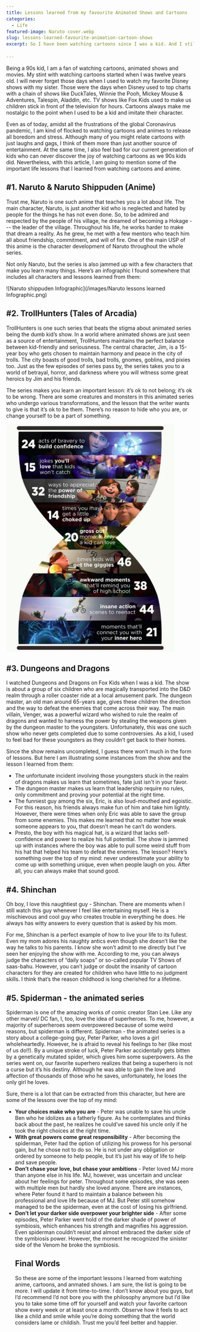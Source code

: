 ```yaml
---
title: Lessons learned from my favourite Animated Shows and Cartoons
categories:
  - Life
featured-image: Naruto cover.webp
slug: lessons-learned-favourite-animation-cartoon-shows
excerpt: So I have been watching cartoons since I was a kid. And I still watch them as they make me nostalgic laugh countlessly without having to judge the characters of the show. This article consists of some lessons I learned from my favourite animated shows and cartoons.  

---
```


Being a 90s kid, I am a fan of watching cartoons, animated shows and movies. My stint with watching cartoons started when I was twelve years old. I will never forget those days when I used to watch my favorite Disney shows with my sister. Those were the days when Disney used to top charts with a chain of shows like DuckTales, Winnie the Pooh, Mickey Mouse & Adventures, Talespin, Aladdin, etc. TV shows like Fox Kids used to make us children stick in front of the television for hours. Cartoons always make me nostalgic to the point when I used to be a kid and imitate their character. 

Even as of today, amidst all the frustrations of the global Coronavirus pandemic, I am kind of flocked to watching cartoons and animes to release all boredom and stress. Although many of you might relate cartoons with just laughs and gags, I think of them more than just another source of entertainment. At the same time, I also feel bad for our current generation of kids who can never discover the joy of watching cartoons as we 90s kids did. Nevertheless, with this article, I am going to mention some of the important life lessons that I learned from watching cartoons and anime.   

## #1. Naruto & Naruto Shippuden (Anime)

Trust me, Naruto is one such anime that teaches you a lot about life. The main character, Naruto, is just another kid who is neglected and hated by people for the things he has not even done. So, to be admired and respected by the people of his village, he dreamed of becoming a Hokage --- the leader of the village. Throughout his life, he works harder to make that dream a reality. As he grew, he met with a few mentors who teach him all about friendship, commitment, and will of fire. One of the main USP of this anime is the character development of Naruto throughout the whole series. 

Not only Naruto, but the series is also jammed up with a few characters that make you learn many things. Here’s an infographic I found somewhere that includes all characters and lessons learned from them:

![Naruto shippuden Infographic](/images/Naruto lessons learned Infographic.png)


## #2. TrollHunters (Tales of Arcadia)
TrollHunters is one such series that beats the stigma about animated series being the dumb kid’s show. In a world where animated shows are just seen as a source of entertainment, TrollHunters maintains the perfect balance between kid-friendly and seriousness. The central character, Jim, is a 15-year boy who gets chosen to maintain harmony and peace in the city of trolls. The city boasts of good trolls, bad trolls, gnomes, goblins, and pixies too. Just as the few episodes of series pass by, the series takes you to a world of betrayal, horror, and darkness where you will witness some great heroics by Jim and his friends. 

The series makes you learn an important lesson: it’s ok to not belong; it’s ok to be wrong. There are some creatures and monsters in this animated series who undergo various transformations, and the lesson that the writer wants to give is that it’s ok to be them.  There’s no reason to hide who you are, or change yourself to be a part of something.

![Trollhunters](/images/Trollhunters.png)


## #3. Dungeons and Dragons
I watched Dungeons and Dragons on Fox Kids when I was a kid. The show is about a group of six children who are magically transported into the D&D realm through a roller coaster ride at a local amusement park. The dungeon master, an old man around 65-years age, gives these children the direction and the way to defeat the enemies that come across their way.  The main villain, Venger, was a powerful wizard who wished to rule the realm of dragons and wanted to harness the power by stealing the weapons given by the dungeon master to the youngsters. Unfortunately, this was one such show who never gets completed due to some controversies. As a kid, I used to feel bad for these youngsters as they couldn’t get back to their homes. 

Since the show remains uncompleted, I guess there won’t much in the form of lessons. But here I am illustrating some instances from the show and the lesson I learned from them: 

<ul class="round">
<li>The unfortunate incident involving those youngsters stuck in the realm of dragons makes us learn that sometimes, fate just isn't in your favor.</li>
<li>The dungeon master makes us learn that leadership require no rules, only commitment and proving your potential at the right time.</li>
<li>The funniest guy among the six, Eric, is also loud-mouthed and egoistic. For this reason, his friends always make fun of him and take him lightly. However, there were times when only Eric was able to save the group from some enemies. This makes me learned that no matter how weak someone appears to you, that doesn’t mean he can’t do wonders. </li>
<li>Presto, the boy with his magical hat, is a wizard that lacks self-confidence and power to realize his full potential. The show is jammed up with instances where the boy was able to pull some weird stuff from his hat that helped his team to defeat the enemies. The lesson? Here’s something over the top of my mind: never underestimate your ability to come up with something unique, even when people laugh on you. After all, you can always make that sound good. </li>
</ul>


## #4. Shinchan

Oh boy, I love this naughtiest guy - Shinchan. There are moments when I still watch this guy whenever I feel like entertaining myself. He is a mischievous and cool guy who creates trouble in everything he does. He always has witty answers to every question that is asked by his mom. 

For me, Shinchan is a perfect example of how to live your life to its fullest. Even my mom adores his naughty antics even though she doesn’t like the way he talks to his parents. I know she won’t admit to me directly but I’ve seen her enjoying the show with me. According to me, you can always judge the characters of “daily soaps” or so-called popular TV Shows of saas-bahu. However,  you can’t judge or doubt the insanity of cartoon characters for they are created for children who have little to no judgment skills. I think that’s the reason childhood is long cherished for a lifetime. 

## #5. Spiderman - the animated series

Spiderman is one of the amazing works of comic creator Stan Lee. Like any other marvel/ DC fan, I, too, love the idea of superheroes. To me, however, a majority of superheroes seem overpowered because of some weird reasons, but spiderman is different. Spiderman - the animated series is a story about a college-going guy, Peter Parker, who loves a girl wholeheartedly. However, he is afraid to reveal his feelings to her (like most of us do!!). By a unique stroke of luck, Peter Parker accidentally gets bitten by a genetically mutated spider, which gives him some superpowers. As the series went on, our favorite superhero realizes that being a superhero is not a curse but it’s his destiny. Although he was able to gain the love and affection of thousands of those who he saves, unfortunately, he loses the only girl he loves.

Sure, there is a lot that can be extracted from this character, but here are some of the lessons over the top of my mind:

<ul class="round">

<li><b>Your choices make who you are</b> - Peter was unable to save his uncle Ben who he idolizes as a fatherly figure. As he contemplates and thinks back about the past, he realizes he could’ve saved his uncle only if he took the right choices at the right time. 
<li><b>With great powers come great responsibility</b> - After becoming the spiderman, Peter had the option of utilizing his prowess for his personal gain, but he chose not to do so. He is not under any obligation or ordered by someone to help people, but it’s just his way of life to help and save people. </li>
<li><b>Don’t chase your love, but chase your ambitions</b> - Peter loved MJ more than anyone else in his life. MJ, however, was uncertain and unclear about her feelings for peter. Throughout some episodes, she was seen with multiple men but hardly she loved anyone. There are instances, where Peter found it hard to maintain a balance between his professional and love life because of MJ. But Peter still somehow managed to be the spiderman, even at the cost of losing his girlfriend. </li>
<li><b>Don’t let your darker side overpower your brighter side</b> - After some episodes, Peter Parker went hold of the darker shade of power of symbiosis, which enhances his strength and magnifies his aggression. Even spiderman couldn’t resist and almost embraced the darker side of the symbiosis power. However, the moment he recognized the sinister side of the Venom he broke the symbiosis.</li>


<h2> Final Words </h2>

So these are some of the important lessons I learned from watching anime, cartoons, and anmated shows. I am sure, the list is going to be more. I will update it from time-to-time. 
I don’t know about you guys, but I’d recommend I’d not bore you with the philosophy anymore but I’d like you to take some time off for yourself and watch your favorite cartoon show every week or at least once a month. Observe how it feels to act like a child and smile while you’re doing something that the world considers lame or childish. Trust me you’d feel better and happier. 












